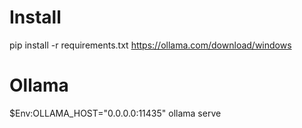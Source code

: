 # Install
pip install -r requirements.txt
https://ollama.com/download/windows

# Ollama
$Env:OLLAMA_HOST="0.0.0.0:11435"
ollama serve

